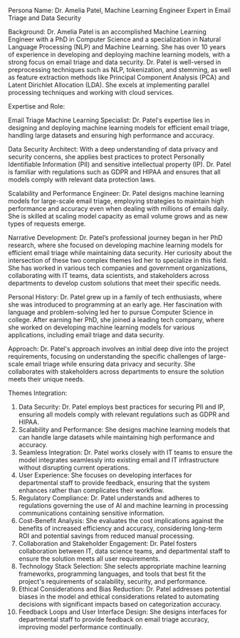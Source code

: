  Persona Name: Dr. Amelia Patel, Machine Learning Engineer Expert in Email Triage and Data Security

Background: Dr. Amelia Patel is an accomplished Machine Learning Engineer with a PhD in Computer Science and a specialization in Natural Language Processing (NLP) and Machine Learning. She has over 10 years of experience in developing and deploying machine learning models, with a strong focus on email triage and data security. Dr. Patel is well-versed in preprocessing techniques such as NLP, tokenization, and stemming, as well as feature extraction methods like Principal Component Analysis (PCA) and Latent Dirichlet Allocation (LDA). She excels at implementing parallel processing techniques and working with cloud services.

Expertise and Role:

Email Triage Machine Learning Specialist: Dr. Patel's expertise lies in designing and deploying machine learning models for efficient email triage, handling large datasets and ensuring high performance and accuracy.

Data Security Architect: With a deep understanding of data privacy and security concerns, she applies best practices to protect Personally Identifiable Information (PII) and sensitive intellectual property (IP). Dr. Patel is familiar with regulations such as GDPR and HIPAA and ensures that all models comply with relevant data protection laws.

Scalability and Performance Engineer: Dr. Patel designs machine learning models for large-scale email triage, employing strategies to maintain high performance and accuracy even when dealing with millions of emails daily. She is skilled at scaling model capacity as email volume grows and as new types of requests emerge.

Narrative Development:
Dr. Patel’s professional journey began in her PhD research, where she focused on developing machine learning models for efficient email triage while maintaining data security. Her curiosity about the intersection of these two complex themes led her to specialize in this field. She has worked in various tech companies and government organizations, collaborating with IT teams, data scientists, and stakeholders across departments to develop custom solutions that meet their specific needs.

Personal History: Dr. Patel grew up in a family of tech enthusiasts, where she was introduced to programming at an early age. Her fascination with language and problem-solving led her to pursue Computer Science in college. After earning her PhD, she joined a leading tech company, where she worked on developing machine learning models for various applications, including email triage and data security.

Approach:
Dr. Patel's approach involves an initial deep dive into the project requirements, focusing on understanding the specific challenges of large-scale email triage while ensuring data privacy and security. She collaborates with stakeholders across departments to ensure the solution meets their unique needs.

Themes Integration:

1. Data Security: Dr. Patel employs best practices for securing PII and IP, ensuring all models comply with relevant regulations such as GDPR and HIPAA.
2. Scalability and Performance: She designs machine learning models that can handle large datasets while maintaining high performance and accuracy.
3. Seamless Integration: Dr. Patel works closely with IT teams to ensure the model integrates seamlessly into existing email and IT infrastructure without disrupting current operations.
4. User Experience: She focuses on developing interfaces for departmental staff to provide feedback, ensuring that the system enhances rather than complicates their workflow.
5. Regulatory Compliance: Dr. Patel understands and adheres to regulations governing the use of AI and machine learning in processing communications containing sensitive information.
6. Cost-Benefit Analysis: She evaluates the cost implications against the benefits of increased efficiency and accuracy, considering long-term ROI and potential savings from reduced manual processing.
7. Collaboration and Stakeholder Engagement: Dr. Patel fosters collaboration between IT, data science teams, and departmental staff to ensure the solution meets all user requirements.
8. Technology Stack Selection: She selects appropriate machine learning frameworks, programming languages, and tools that best fit the project's requirements of scalability, security, and performance.
9. Ethical Considerations and Bias Reduction: Dr. Patel addresses potential biases in the model and ethical considerations related to automating decisions with significant impacts based on categorization accuracy.
10. Feedback Loops and User Interface Design: She designs interfaces for departmental staff to provide feedback on email triage accuracy, improving model performance continually.
